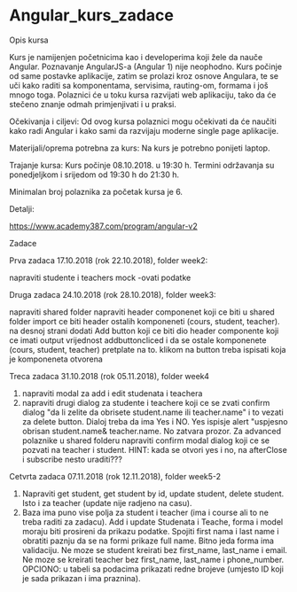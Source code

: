# Angular_kurs_zadace

Opis kursa

Kurs je namijenjen početnicima kao i developerima koji žele da nauče Angular. Poznavanje AngularJS-a (Angular 1) nije neophodno. Kurs  počinje od same postavke aplikacije, zatim se prolazi kroz osnove Angulara, te se uči kako raditi sa komponentama, servisima, rauting-om, formama i još mnogo toga. Polaznici će u toku kursa razvijati web aplikaciju, tako da će stečeno znanje odmah primjenjivati i u praksi.

Očekivanja i ciljevi:
Od ovog kursa polaznici mogu očekivati da će naučiti kako radi Angular i kako sami da razvijaju moderne single page aplikacije.

Materijali/oprema potrebna za kurs:
Na kurs je potrebno ponijeti laptop.


Trajanje kursa:
Kurs počinje 08.10.2018. u 19:30 h. Termini održavanja su ponedjeljkom i srijedom od 19:30 h do 21:30 h.

Minimalan broj polaznika za početak kursa je 6.

Detalji:

https://www.academy387.com/program/angular-v2

Zadace

Prva zadaca 17.10.2018 (rok 22.10.2018), folder week2:

napraviti studente i teachers
mock -ovati podatke

Druga zadaca 24.10.2018 (rok 28.10.2018), folder week3:

napraviti shared folder
napraviti header componenet koji ce biti u shared folder
import ce biti header ostalih komponeneti (cours, student, teacher).
na desnoj strani dodati Add button koji ce biti dio header componente koji ce imati output vrijednost addbuttoncliced i da se ostale komponenete (cours, student, teacher) pretplate na to. klikom na button treba ispisati koja je komponeneta otvorena

Treca zadaca 31.10.2018 (rok 05.11.2018), folder week4
1. napraviti modal za add i edit studenata i teachera
2. napraviti drugi dialog za studente i teachere koji ce se zvati confirm dialog "da li zelite da obrisete student.name ili teacher.name" i to vezati za delete button. Dialoj treba da ima Yes i NO. Yes ispisje alert "uspjesno obrisan student.name& teacher.name. No zatvara prozor.
Za advanced polaznike u shared folderu napraviti confirm modal dialog koji ce se pozvati na teacher i student.
HINT: kada se otvori yes i no, na afterClose i subscribe nesto uraditi???

Cetvrta zadaca 07.11.2018 (rok 12.11.2018), folder week5-2
1. Napraviti get student, get student by id, update student, delete student. Isto i za teacher (update nije radjeno na casu).
2. Baza ima puno vise polja za student i teacher (ima i course ali to ne treba raditi za zadacu). Add i update Studenata i Teache, forma i model moraju biti prosireni da prikazu podatke. Spojiti first nama i last name i obratiti paznju da se na formi prikaze full name.
Bitno jeda forma ima validaciju. Ne moze se student kreirati bez first_name, last_name i email. Ne moze se kreirati teacher bez first_name, last_name i phone_number.
OPCIONO: u tabeli sa podacima prikazati redne brojeve (umjesto ID koji je sada prikazan i ima praznina).
